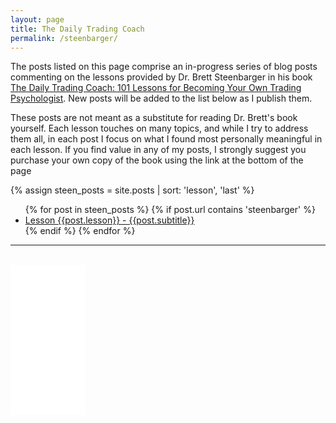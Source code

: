 ```yaml
---
layout: page
title: The Daily Trading Coach
permalink: /steenbarger/
---
```


The posts listed on this page comprise an in-progress series of blog posts commenting on the lessons provided by Dr. Brett Steenbarger in his book
[The Daily Trading Coach: 101 Lessons for Becoming Your Own Trading Psychologist](https://amzn.to/2I9rlMQ). New posts will be added to the list below as I publish them.

These posts are not meant as a substitute for reading Dr. Brett's book yourself. Each lesson touches on many topics, and while I try to address them all,
in each post I focus on what I found most personally meaningful in each lesson. If you find value in any of my posts, I strongly suggest you purchase your
own copy of the book using the link at the bottom of the page

{% assign steen_posts = site.posts | sort: 'lesson', 'last' %}

<ul>
{% for post in steen_posts %}
  {% if post.url contains 'steenbarger' %}
    <li><a class="page-link" href="{{ post.url | prepend: site.baseurl }}">Lesson {{post.lesson}} - {{post.subtitle}}</a></li>
  {% endif %}
{% endfor %}
</ul>

---
<br />

<iframe style="width:120px;height:240px;" marginwidth="0" marginheight="0" scrolling="no" frameborder="0" src="//ws-na.amazon-adsystem.com/widgets/q?ServiceVersion=20070822&OneJS=1&Operation=GetAdHtml&MarketPlace=US&source=ss&ref=as_ss_li_til&ad_type=product_link&tracking_id=mikowitz-20&language=en_US&marketplace=amazon&region=US&placement=B0023SDQRG&asins=B0023SDQRG&linkId=a64be8fb6e543c28f76e57c55530c46e&show_border=true&link_opens_in_new_window=true"></iframe>

